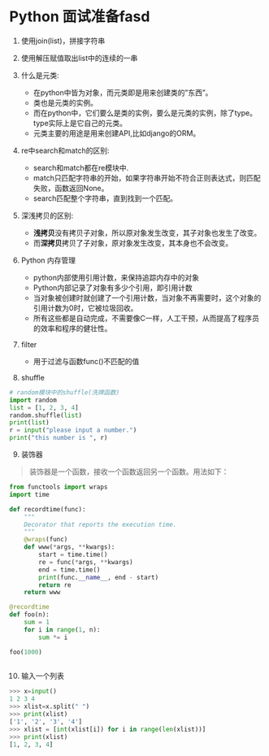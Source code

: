 # Python 面试准备fasd


1. 使用join(list)，拼接字符串
2. 使用解压赋值取出list中的连续的一串
3. 什么是元类: 
	- 在python中皆为对象，而元类即是用来创建类的”东西”。
	- 类也是元类的实例。
	- 而在python中，它们要么是类的实例，要么是元类的实例，除了type。type实际上是它自己的元类。
	- 元类主要的用途是用来创建API,比如django的ORM。
4. re中search和match的区别:
	- search和match都在re模块中.
	- match只匹配字符串的开始，如果字符串开始不符合正则表达式，则匹配失败，函数返回None。
	- search匹配整个字符串，直到找到一个匹配。
5. 深浅拷贝的区别:
	- **浅拷贝**没有拷贝子对象，所以原对象发生改变，其子对象也发生了改变。
	- 而**深拷贝**拷贝了子对象，原对象发生改变，其本身也不会改变。

6. Python 内存管理
	- python内部使用引用计数，来保持追踪内存中的对象
	- Python内部记录了对象有多少个引用，即引用计数
	- 当对象被创建时就创建了一个引用计数，当对象不再需要时，这个对象的引用计数为0时，它被垃圾回收。
	- 所有这些都是自动完成，不需要像C一样，人工干预，从而提高了程序员的效率和程序的健壮性。

7. filter
	- 用于过滤与函数func()不匹配的值

8. shuffle
```python
# random模块中的shuffle(洗牌函数)
import random
list = [1, 2, 3, 4]
random.shuffle(list)
print(list)
r = input("please input a number.")
print("this number is ", r)
```

9. 装饰器

>装饰器是一个函数，接收一个函数返回另一个函数。用法如下：

```python
from functools import wraps
import time

def recordtime(func):
	"""
    Decorator that reports the execution time.
	"""
	@wraps(func)
	def www(*args, **kwargs):
		start = time.time()
		re = func(*args, **kwargs)
		end = time.time()
		print(func.__name__, end - start)
		return re
	return www

@recordtime
def foo(n):
	sum = 1
	for i in range(1, n):
		sum *= i

foo(1000)
	


```

10. 输入一个列表

```python
>>> x=input()
1 2 3 4
>>> xlist=x.split(" ")
>>> print(xlist)
['1', '2', '3', '4']
>>> xlist = [int(xlist[i]) for i in range(len(xlist))]
>>> print(xlist)
[1, 2, 3, 4]
```
